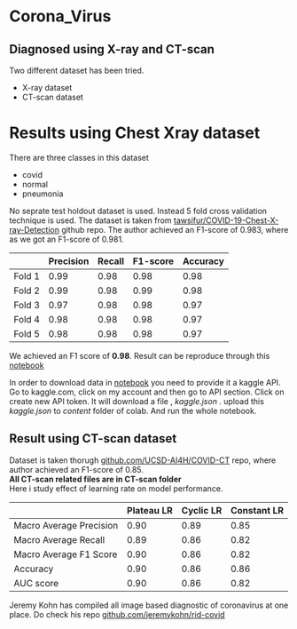 # Corona_Virus
## Diagnosed using X-ray and CT-scan
Two different dataset has been tried. 
* X-ray dataset
* CT-scan dataset
# Results using Chest Xray dataset
There are three classes in this dataset
* covid
* normal
* pneumonia

No seprate test holdout dataset is used. Instead 5 fold cross validation technique is used. The dataset is taken from [tawsifur/COVID-19-Chest-X-ray-Detection](https://github.com/tawsifur/COVID-19-Chest-X-ray-Detection) github repo. The author achieved an F1-score of 0.983, where as we got an F1-score of 0.981.
<table>
<thead>
  <tr>
    <th></th>
    <th>Precision</th>
    <th>Recall</th>
    <th>F1-score</th>
    <th>Accuracy</th>
  </tr>
</thead>
<tbody>
  <tr>
    <td>Fold 1</td>
    <td>0.99</td>
    <td>0.98</td>
    <td>0.98</td>
    <td>0.98</td>
  </tr>
  <tr>
    <td>Fold 2</td>
    <td>0.99</td>
    <td>0.98</td>
    <td>0.99</td>
    <td>0.98</td>
  </tr>
  <tr>
    <td>Fold 3</td>
    <td>0.97</td>
    <td>0.98</td>
    <td>0.98</td>
    <td>0.97</td>
  </tr>
  <tr>
    <td>Fold 4</td>
    <td>0.98</td>
    <td>0.98</td>
    <td>0.98</td>
    <td>0.97</td>
  </tr>
  <tr>
    <td>Fold 5</td>
    <td>0.98</td>
    <td>0.98</td>
    <td>0.98</td>
    <td>0.97</td>
  </tr>
</tbody>
</table>


We achieved an F1 score of <strong>0.98</strong>. Result can be reproduce through this [notebook](https://github.com/talhaanwarch/Corona_Virus/blob/master/notebooks/Corona_aug.ipynb)

In order to download data in [notebook](https://github.com/talhaanwarch/Corona_Virus/blob/master/notebooks/Corona_aug.ipynb) you need to provide it a kaggle API. Go to kaggle.com, click on my account and then go to API section. Click on create new API token. It will download a file , *kaggle.json* . upload this *kaggle.json*  to *content* folder of colab. And run the whole notebook.
## Result using CT-scan dataset  
Dataset is taken thorugh [github.com/UCSD-AI4H/COVID-CT](https://github.com/UCSD-AI4H/COVID-CT) repo, where author achieved an F1-score of 0.85.  
<strong>All CT-scan related files are in CT-scan folder</strong>  
Here i study effect of learning rate on model performance.  
<table>
<thead>
  <tr>
    <th></th>
    <th>Plateau LR</th>
    <th>Cyclic LR</th>
    <th>Constant LR</th>
  </tr>
</thead>
<tbody>
  <tr>
    <td>Macro Average Precision</td>
    <td>0.90</td>
    <td>0.89</td>
    <td>0.85</td>
  </tr>
  <tr>
    <td>Macro Average Recall</td>
    <td>0.89</td>
    <td>0.86</td>
    <td>0.82</td>
  </tr>
  <tr>
    <td>Macro Average F1 Score</td>
    <td>0.90</td>
    <td>0.86</td>
    <td>0.82</td>
  </tr>
  <tr>
    <td>Accuracy</td>
    <td>0.90</td>
    <td>0.86</td>
    <td>0.86</td>
  </tr>
  <tr>
    <td>AUC score</td>
    <td>0.90</td>
    <td>0.86</td>
    <td>0.82</td>
  </tr>
</tbody>
</table>

Jeremy Kohn has compiled all image based diagnostic of coronavirus at one place. Do check his repo [github.com/jeremykohn/rid-covid](https://github.com/jeremykohn/rid-covid)
